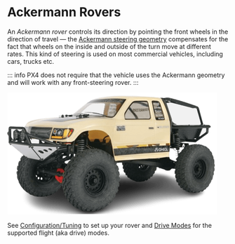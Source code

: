 # Ackermann Rovers

<Badge type="tip" text="PX4 v1.16" /> <Badge type="warning" text="Experimental" />

An _Ackermann rover_ controls its direction by pointing the front wheels in the direction of travel — the [Ackermann steering geometry](https://en.wikipedia.org/wiki/Ackermann_steering_geometry) compensates for the fact that wheels on the inside and outside of the turn move at different rates.
This kind of steering is used on most commercial vehicles, including cars, trucks etc.

::: info
PX4 does not require that the vehicle uses the Ackermann geometry and will work with any front-steering rover.
:::

![Axial Trail Honcho](../../assets/airframes/rover/rover_ackermann/axial_trail_honcho.png)

See [Configuration/Tuning](../config_rover/ackermann.md) to set up your rover and [Drive Modes](../flight_modes_rover/ackermann.md) for the supported flight (aka drive) modes.